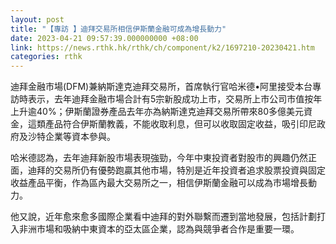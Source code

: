 ```yaml
---
layout: post
title: "【專訪 】迪拜交易所相信伊斯蘭金融可成為增長動力"
date: 2023-04-21 09:57:39.000000000 +08:00
link: https://news.rthk.hk/rthk/ch/component/k2/1697210-20230421.htm
categories: rthk
---
```


迪拜金融市場(DFM)兼納斯達克迪拜交易所，首席執行官哈米德•阿里接受本台專訪時表示，去年迪拜金融市場合計有5宗新股成功上市，交易所上市公司市值按年上升逾40%；伊斯蘭證券產品去年亦為納斯達克迪拜交易所帶來80多億美元資金，這類產品符合伊斯蘭教義，不能收取利息，但可以收取固定收益，吸引印尼政府及沙特企業等資本參與。

哈米德認為，去年迪拜新股市場表現強勁，今年中東投資者對股市的興趣仍然正面，迪拜的交易所仍有優勢跑贏其他市場，特別是近年投資者追求股票投資與固定收益產品平衡，作為區內最大交易所之一，相信伊斯蘭金融可以成為市場增長動力。

他又說，近年愈來愈多國際企業看中迪拜的對外聯繫而遷到當地發展，包括計劃打入非洲市場和吸納中東資本的亞太區企業，認為與競爭者合作是重要一環。
